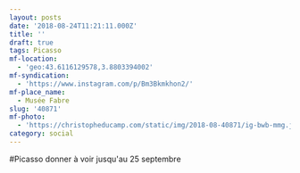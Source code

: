 ```yaml
---
layout: posts
date: '2018-08-24T11:21:11.000Z'
title: ''
draft: true
tags: Picasso
mf-location:
  - 'geo:43.6116129578,3.8803394002'
mf-syndication:
  - 'https://www.instagram.com/p/Bm3Bkmkhon2/'
mf-place_name:
  - Musée Fabre
slug: '40871'
mf-photo:
  - 'https://christopheducamp.com/static/img/2018-08-40871/ig-bwb-mmg.jpg'
category: social
---
```

#Picasso donner à voir
 jusqu&#39;au 25 septembre
